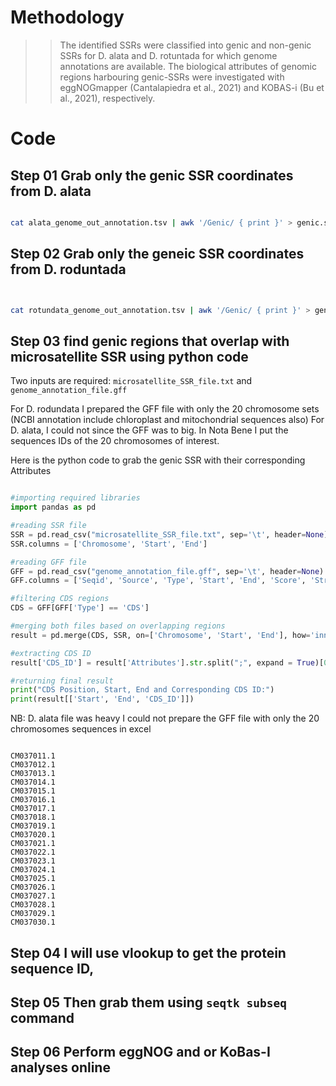 # Methodology


>> The identified SSRs were classified into genic and non-genic SSRs for D. alata and D. rotuntada for which genome annotations are available. The biological attributes of genomic regions harbouring genic-SSRs were investigated with eggNOGmapper (Cantalapiedra et al., 2021) and KOBAS-i (Bu et al., 2021), respectively. 



# Code

## Step 01 Grab only the genic SSR coordinates from D. alata

```bash

cat alata_genome_out_annotation.tsv | awk '/Genic/ { print }' > genic.ssr.d.alata.txt

```


## Step 02 Grab only the geneic SSR coordinates from D. roduntada

```bash


cat rotundata_genome_out_annotation.tsv | awk '/Genic/ { print }' > genic.ssr.d.rodundata.txt

```


## Step 03 find genic regions that overlap with microsatellite SSR using python code


Two inputs are required: `microsatellite_SSR_file.txt` and `genome_annotation_file.gff`

For D. rodundata I prepared the GFF file with only the 20 chromosome sets (NCBI annotation include chloroplast and mitochondrial sequences also)
For D. alata, I could not since the GFF was to big. In Nota Bene I put the sequences IDs of the 20 chromosomes of interest.


Here is the python code to grab the genic SSR with their corresponding Attributes


```python

#importing required libraries
import pandas as pd

#reading SSR file
SSR = pd.read_csv("microsatellite_SSR_file.txt", sep='\t', header=None)
SSR.columns = ['Chromosome', 'Start', 'End']

#reading GFF file
GFF = pd.read_csv("genome_annotation_file.gff", sep='\t', header=None)
GFF.columns = ['Seqid', 'Source', 'Type', 'Start', 'End', 'Score', 'Strand', 'Phase', 'Attributes']

#filtering CDS regions
CDS = GFF[GFF['Type'] == 'CDS']

#merging both files based on overlapping regions
result = pd.merge(CDS, SSR, on=['Chromosome', 'Start', 'End'], how='inner')

#extracting CDS ID
result['CDS_ID'] = result['Attributes'].str.split(";", expand = True)[0].str.split("=", expand = True)[1]

#returning final result
print("CDS Position, Start, End and Corresponding CDS ID:")
print(result[['Start', 'End', 'CDS_ID']])

```



NB: D. alata file was heavy I could not prepare the GFF file with only the 20 chromosomes sequences in excel


```

CM037011.1
CM037012.1
CM037013.1
CM037014.1
CM037015.1
CM037016.1
CM037017.1
CM037018.1
CM037019.1
CM037020.1
CM037021.1
CM037022.1
CM037023.1
CM037024.1
CM037025.1
CM037026.1
CM037027.1
CM037028.1
CM037029.1
CM037030.1

```


## Step 04 I will use vlookup to get the protein sequence ID, 

## Step 05 Then grab them using `seqtk subseq` command 

## Step 06 Perform eggNOG and or KoBas-I analyses online

